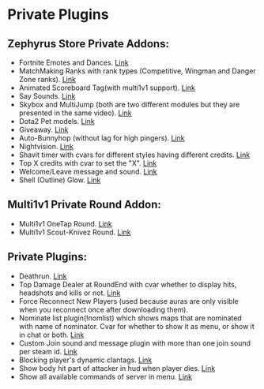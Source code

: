 # Private Plugins

## Zephyrus Store Private Addons:

* Fortnite Emotes and Dances. [Link](https://youtu.be/6g46rAWFThs)
* MatchMaking Ranks with rank types (Competitive, Wingman and Danger Zone ranks). [Link](https://youtu.be/h8FebOW5uDY)
* Animated Scoreboard Tag(with multi1v1 support). [Link](https://youtu.be/rioouTNWlCQ)
* Say Sounds. [Link](https://youtu.be/wY78MVP6OG4)
* Skybox and MultiJump (both are two different modules but they are presented in the same video). [Link](https://youtu.be/902VfcYDreM)
* Dota2 Pet models. [Link](https://youtu.be/FZhVxESz4Es)
* Giveaway. [Link](https://youtu.be/ZElv3zS9AQM)
* Auto-Bunnyhop (without lag for high pingers). [Link](https://youtu.be/KSfme3utAYE)
* Nightvision. [Link](https://youtu.be/LMcb6-_laSc)
* Shavit timer with cvars for different styles having different credits. [Link](https://youtu.be/HNScwi9bXJI)
* Top X credits with cvar to set the "X". [Link](https://i.imgur.com/SeVxRbQ.jpg)
* Welcome/Leave message and sound. [Link](https://youtu.be/j-3V6mI_vVw)
* Shell (Outline) Glow. [Link](https://youtu.be/JkCokh1HnxM)

## Multi1v1 Private Round Addon:

* Multi1v1 OneTap Round. [Link](https://youtu.be/Yz5zjJTH09g)
* Multi1v1 Scout-Knivez Round. [Link](https://youtu.be/mX4eMkQ5U4A)

## Private Plugins:

* Deathrun. [Link](https://youtu.be/f-C32ZR5OSE)
* Top Damage Dealer at RoundEnd with cvar whether to display hits, headshots and kills or not. [Link](https://youtu.be/MbrFkKNL3Mo)
* Force Reconnect New Players (used because auras are only visible when you reconnect once after downloading them).
* Nominate list plugin(!nomlist) which shows maps that are nominated with name of nominator. Cvar for whether to show it as menu, or show it in chat or both. [Link](https://youtu.be/njbQNTCu8HY)
* Custom Join sound and message plugin with more than one join sound per steam id. [Link](https://youtu.be/-IaaQvCWziQ)
* Blocking player's dynamic clantags. [Link](https://i.imgur.com/XC2I1Gg.gif)
* Show body hit part of attacker in hud when player dies. [Link](https://youtu.be/XkaQ5nTgb08)
* Show all available commands of server in menu. [Link](https://imgur.com/a/cOmQjkC)
